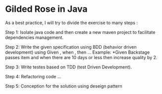 # Gilded Rose in Java

As a best practice, I will try to divide the exercise to many steps :

Step 1:
Isolate java code and then create a new maven project to facilitate dependencies management. 

Step 2:
Write the given specification using BDD (behavior driven development)
using Given , when , then ...
Example:
*Given Backstage passes item and when there are 10 days or less then increase quality by 2.

Step 3:
Write  testes based on TDD (test Driven Development). 

Step 4:
Refactoring code ...

Step 5:
Conception for the solution using  deseign pattern


